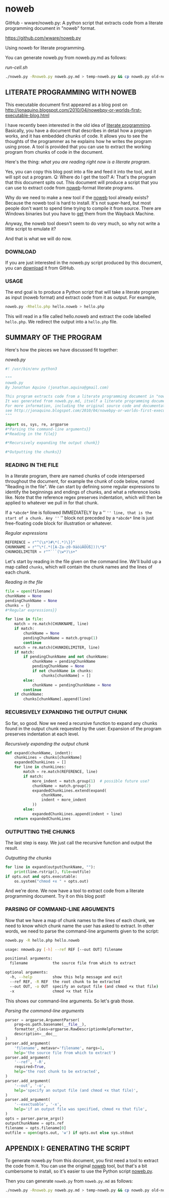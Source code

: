 # noweb

GitHub - wware/noweb.py: A python script that extracts code from a literate programming document in "noweb" format.

https://github.com/wware/noweb.py

Using noweb for literate programming.

You can generate noweb.py from noweb.py.md as follows:

*run-cell.sh*
```bash
./noweb.py -Rnoweb.py noweb.py.md > temp-noweb.py && cp noweb.py old-noweb.py && mv temp-noweb.py noweb.py && chmod +x noweb.py
```

## LITERATE PROGRAMMING WITH NOWEB

This executable document first appeared as a blog post on
http://jonaquino.blogspot.com/2010/04/nowebpy-or-worlds-first-executable-blog.html

I have recently been interested in the old idea of
[literate programming](http://en.wikipedia.org/wiki/Literate_programming).
Basically, you have a document that describes in detail how a program works, and
it has embedded chunks of code. It allows you to see the thoughts of the programmer
as he explains how he writes the program using prose. A tool is provided that you
can use to extract the working program from chunks of code in the document.

Here's the thing: *what you are reading right now is a literate program*.

Yes, you can copy this blog post into a file and feed it into the tool, and it
will spit out a program. Q: Where do I get the tool? A: That's the program that
this document spits out. This document will produce a script that you can use to
extract code from [noweb](http://en.wikipedia.org/wiki/Noweb)-format literate programs.

Why do we need to make a new tool if the [noweb](http://en.wikipedia.org/wiki/Noweb)
tool already exists? Because the noweb tool is hard to install. It's not super-hard,
but most people don't want to spend time trying to compile it from source. There
are Windows binaries but you have to [get](http://web.archive.org/web/*/http://www.literateprogramming.com/noweb/nowebinstall.html)
them from the Wayback Machine.

Anyway, the noweb tool doesn't seem to do very much, so why not write a little
script to emulate it?

And that is what we will do now.

### DOWNLOAD

If you are just interested in the noweb.py script produced by this document,
you can [download](http://github.com/JonathanAquino/noweb.py/raw/master/noweb.py) it from GitHub.

### USAGE

The end goal is to produce a Python script that will take a literate program
as input (noweb format) and extract code from it as output. For example,

```bash
noweb.py -Rhello.php hello.noweb > hello.php
```

This will read in a file called hello.noweb and extract the code labelled ``hello.php``.
We redirect the output into a ``hello.php`` file.

## SUMMARY OF THE PROGRAM

Here's how the pieces we have discussed fit together:

*noweb.py*
```python
#! /usr/bin/env python3

"""
noweb.py
By Jonathan Aquino (jonathan.aquino@gmail.com)

This program extracts code from a literate programming document in "noweb" format.
It was generated from noweb.py.md, itself a literate programming document.
For more information, including the original source code and documentation,
see http://jonaquino.blogspot.com/2010/04/nowebpy-or-worlds-first-executable-blog.html
"""

import os, sys, re, argparse
#*Parsing the command-line arguments}}
#*Reading in the file}}

#*Recursively expanding the output chunk}}

#*Outputting the chunks}}
```

### READING IN THE FILE

In a literate program, there are named chunks of code interspersed throughout
the document, for example the chunk of code below, named "Reading in the file".
We can start by defining some regular expressions to identify the beginnings and
endings of chunks, and what a reference looks like. Note that the reference regex
preserves indentation, which will then be applied to whatever we pull in for that
chunk.

If a ``*abcde*`` line is followed IMMEDIATELY by a '' ``` '' line,
that is the start of a chunk. Any '' ``` '' block not preceded by a ``*abcde*``
line is just free-floating code block for illustration or whatever.

*Regular expressions*
```python
REFERENCE = r"^(\s*)#\*(.*)\}}"
CHUNKNAME = r"^\*(.*([A-Za-z0-9äöüÄÖÜß]))\*$"
CHUNKDELIMITER = r"^```(\w*)\s+"
```

Let's start by reading in the file given on the command line. We'll build up
a map called ``chunks``, which will contain the chunk names and the lines of each chunk.

*Reading in the file*
```python
file = open(filename)
chunkName = None
pendingChunkName = None
chunks = {}
#*Regular expressions}}

for line in file:
    match = re.match(CHUNKNAME, line)
    if match:
        chunkName = None
        pendingChunkName = match.group(1)
        continue
    match = re.match(CHUNKDELIMITER, line)
    if match:
        if pendingChunkName and not chunkName:
            chunkName = pendingChunkName
            pendingChunkName = None
            if not chunkName in chunks:
                chunks[chunkName] = []
        else:
            chunkName = pendingChunkName = None
        continue
    if chunkName:
        chunks[chunkName].append(line)
```


### RECURSIVELY EXPANDING THE OUTPUT CHUNK

So far, so good. Now we need a recursive function to expand any chunks found
in the output chunk requested by the user. Expansion of the program preserves
indentation at each level.

*Recursively expanding the output chunk*
```python
def expand(chunkName, indent):
    chunkLines = chunks[chunkName]
    expandedChunkLines = []
    for line in chunkLines:
        match = re.match(REFERENCE, line)
        if match:
            more_indent = match.group(1)  # possible future use?
            chunkName = match.group(2)
            expandedChunkLines.extend(expand(
                chunkName,
                indent + more_indent
            ))
        else:
            expandedChunkLines.append(indent + line)
    return expandedChunkLines
```


### OUTPUTTING THE CHUNKS

The last step is easy. We just call the recursive function and output the result.

*Outputting the chunks*
```python
for line in expand(outputChunkName, ""):
    print(line.rstrip(), file=outfile)
if opts.out and opts.executable:
    os.system("chmod +x " + opts.out)
```

And we're done. We now have a tool to extract code from a literate programming document.
Try it on this blog post!

### PARSING OF COMMAND-LINE ARGUMENTS

Now that we have a map of chunk names to the lines of each chunk, we need to know
which chunk name the user has asked to extract. In other words, we need to parse
the command-line arguments given to the script:

```bash
noweb.py -R hello.php hello.noweb
```

```bash
usage: nmoweb.py [-h] --ref REF [--out OUT] filename

positional arguments:
  filename           the source file from which to extract

optional arguments:
  -h, --help         show this help message and exit
  --ref REF, -R REF  the root chunk to be extracted
  --out OUT, -o OUT  specify an output file (and chmod +x that file)
  -x                 chmod +x that file
```

This shows our command-line arguments. So let's grab those.

*Parsing the command-line arguments*
```python
parser = argparse.ArgumentParser(
    prog=os.path.basename(__file__),
    formatter_class=argparse.RawDescriptionHelpFormatter,
    description=__doc__
)
parser.add_argument(
    'filename', metavar='filename', nargs=1,
    help='the source file from which to extract')
parser.add_argument(
    '--ref', '-R',
    required=True,
    help='the root chunk to be extracted',
)
parser.add_argument(
    '--out', '-o',
    help='specify an output file (and chmod +x that file)',
)
parser.add_argument(
    '--exectuable', '-x',
    help='if an output file was specified, chmod +x that file',
)
opts = parser.parse_args()
outputChunkName = opts.ref
filename = opts.filename[0]
outfile = open(opts.out, 'w') if opts.out else sys.stdout
```

## APPENDIX I: GENERATING THE SCRIPT

To generate noweb.py from this document, you first need a tool to extract the
code from it. You can use the original [noweb](http://www.cs.tufts.edu/~nr/noweb/)
tool, but that's a bit cumbersome to install, so it's easier to use the
Python script [noweb.py](http://github.com/JonathanAquino/noweb.py/raw/master/noweb.py).

Then you can generate ``noweb.py`` from ``noweb.py.md`` as follows:

```bash
./noweb.py -Rnoweb.py noweb.py.md > temp-noweb.py && cp noweb.py old-noweb.py && mv temp-noweb.py noweb.py && chmod +x noweb.py
```
